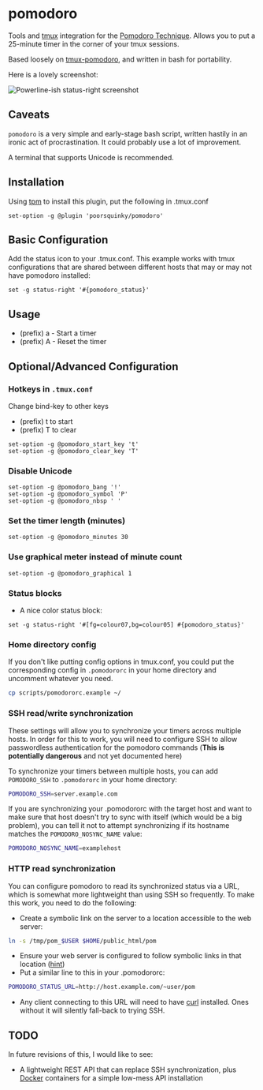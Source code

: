 # pomodoro

Tools and [tmux](https://tmux.github.io/) integration for the [Pomodoro Technique](http://pomodorotechnique.com/).  Allows you to put a 25-minute timer in the corner of your tmux sessions.

Based loosely on [tmux-pomodoro](https://github.com/justincampbell/tmux-pomodoro), and written in bash for portability.

Here is a lovely screenshot:

![Powerline-ish status-right screenshot](https://cloud.githubusercontent.com/assets/14341469/12039500/df27efd6-ae15-11e5-858c-108d5f4b7c37.png)

## Caveats

`pomodoro` is a very simple and early-stage bash script, written hastily in an ironic act of procrastination.  It could probably use a lot of improvement.

A terminal that supports Unicode is recommended.

## Installation

Using [tpm](https://github.com/tmux-plugins/tpm) to install this plugin, put the following in .tmux.conf

```tmux
set-option -g @plugin 'poorsquinky/pomodoro'
```

## Basic Configuration

Add the status icon to your .tmux.conf.  This example works with tmux configurations that are shared between different hosts that may or may not have pomodoro installed:

```tmux
set -g status-right '#{pomodoro_status}'
```

## Usage

* (prefix) a - Start a timer
* (prefix) A - Reset the timer


## Optional/Advanced Configuration

### Hotkeys in `.tmux.conf`

Change bind-key to other keys

* (prefix) t to start
* (prefix) T to clear
```tmux
set-option -g @pomodoro_start_key 't'
set-option -g @pomodoro_clear_key 'T'
```

### Disable Unicode
```tmux
set-option -g @pomodoro_bang '!'
set-option -g @pomodoro_symbol 'P'
set-option -g @pomodoro_nbsp ' '
```

### Set the timer length (minutes)
```tmux
set-option -g @pomodoro_minutes 30
```

### Use graphical meter instead of minute count
```tmux
set-option -g @pomodoro_graphical 1
```

### Status blocks

* A nice color status block:
```tmux
set -g status-right '#[fg=colour07,bg=colour05] #{pomodoro_status}'
```

### Home directory config

If you don't like putting config options in tmux.conf, you could put the corresponding config in `.pomodororc` in your home directory and uncomment whatever you need.

```sh
cp scripts/pomodororc.example ~/
```

### SSH read/write synchronization

These settings will allow you to synchronize your timers across multiple hosts.  In order for this to work, you will need to configure SSH to allow passwordless authentication for the pomodoro commands (**This is potentially
dangerous** and not yet documented here)

To synchronize your timers between multiple hosts, you can add `POMODORO_SSH` to `.pomodororc` in your home directory:
```bash
POMODORO_SSH=server.example.com
```

If you are synchronizing your .pomodororc with the target host and want to make sure that host doesn't try to sync with itself (which would be a big problem), you can tell it not to attempt synchronizing if its hostname matches
the `POMODORO_NOSYNC_NAME` value:
```bash
POMODORO_NOSYNC_NAME=examplehost
```

### HTTP read synchronization

You can configure pomodoro to read its synchronized status via a URL, which is somewhat more lightweight than using SSH so frequently.  To make this work, you need to do the following:

* Create a symbolic link on the server to a location accessible to the web server:
```bash
ln -s /tmp/pom_$USER $HOME/public_html/pom
```
* Ensure your web server is configured to follow symbolic links in that location ([hint](https://httpd.apache.org/docs/2.4/mod/core.html#options))
* Put a similar line to this in your .pomodororc:
```bash
POMODORO_STATUS_URL=http://host.example.com/~user/pom
```
* Any client connecting to this URL will need to have [curl](http://curl.haxx.se/) installed.  Ones without it will silently fall-back to trying SSH.


## TODO

In future revisions of this, I would like to see:

* A lightweight REST API that can replace SSH synchronization, plus [Docker](https://github.com/docker/docker) containers for a simple low-mess API installation

